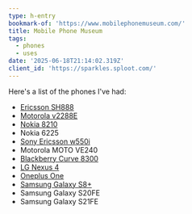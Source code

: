 ```yaml
---
type: h-entry
bookmark-of: 'https://www.mobilephonemuseum.com/'
title: Mobile Phone Museum
tags:
  - phones
  - uses
date: '2025-06-18T21:14:02.319Z'
client_id: 'https://sparkles.sploot.com/'
---
```

Here's a list of the phones I've had:

- [Ericsson SH888](https://www.mobilephonemuseum.com/phone-detail/ericsson-sh888)
- [Motorola v2288E](https://www.mobilephonemuseum.com/phone-detail/v2288e)
- [Nokia 8210](https://www.mobilephonemuseum.com/phone-detail/nokia-8210)
- Nokia 6225
- [Sony Ericsson w550i](https://www.mobilephonemuseum.com/phone-detail/w550i)
- Motorola MOTO VE240
- [Blackberry Curve 8300](https://www.mobilephonemuseum.com/phone-detail/blackberry-curve-8300)
- [LG Nexus 4](https://www.mobilephonemuseum.com/phone-detail/nexus-4)
- [Oneplus One](https://www.mobilephonemuseum.com/phone-detail/one)
- [Samsung Galaxy S8+](https://www.mobilephonemuseum.com/phone-detail/samsung-galaxy-s8-plus)
- Samsung Galaxy S20FE
- Samsung Galaxy S21FE
